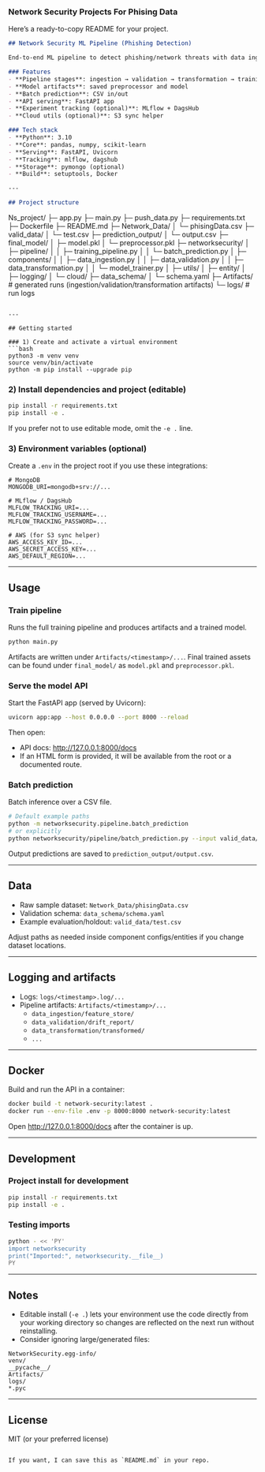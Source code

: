 ### Network Security Projects For Phising Data
Here’s a ready-to-copy README for your project.

```md
## Network Security ML Pipeline (Phishing Detection)

End-to-end ML pipeline to detect phishing/network threats with data ingestion, validation, transformation, model training, and serving via API. Supports batch prediction and Dockerized deployment.

### Features
- **Pipeline stages**: ingestion → validation → transformation → training
- **Model artifacts**: saved preprocessor and model
- **Batch prediction**: CSV in/out
- **API serving**: FastAPI app
- **Experiment tracking (optional)**: MLflow + DagsHub
- **Cloud utils (optional)**: S3 sync helper

### Tech stack
- **Python**: 3.10
- **Core**: pandas, numpy, scikit-learn
- **Serving**: FastAPI, Uvicorn
- **Tracking**: mlflow, dagshub
- **Storage**: pymongo (optional)
- **Build**: setuptools, Docker

---

## Project structure

```
Ns_project/
├─ app.py
├─ main.py
├─ push_data.py
├─ requirements.txt
├─ Dockerfile
├─ README.md
├─ Network_Data/
│  └─ phisingData.csv
├─ valid_data/
│  └─ test.csv
├─ prediction_output/
│  └─ output.csv
├─ final_model/
│  ├─ model.pkl
│  └─ preprocessor.pkl
├─ networksecurity/
│  ├─ pipeline/
│  │  ├─ training_pipeline.py
│  │  └─ batch_prediction.py
│  ├─ components/
│  │  ├─ data_ingestion.py
│  │  ├─ data_validation.py
│  │  ├─ data_transformation.py
│  │  └─ model_trainer.py
│  ├─ utils/
│  ├─ entity/
│  ├─ logging/
│  └─ cloud/
├─ data_schema/
│  └─ schema.yaml
├─ Artifacts/           # generated runs (ingestion/validation/transformation artifacts)
└─ logs/                # run logs
```

---

## Getting started

### 1) Create and activate a virtual environment
```bash
python3 -m venv venv
source venv/bin/activate
python -m pip install --upgrade pip
```

### 2) Install dependencies and project (editable)
```bash
pip install -r requirements.txt
pip install -e .
```

If you prefer not to use editable mode, omit the `-e .` line.

### 3) Environment variables (optional)
Create a `.env` in the project root if you use these integrations:
```env
# MongoDB
MONGODB_URI=mongodb+srv://...

# MLflow / DagsHub
MLFLOW_TRACKING_URI=...
MLFLOW_TRACKING_USERNAME=...
MLFLOW_TRACKING_PASSWORD=...

# AWS (for S3 sync helper)
AWS_ACCESS_KEY_ID=...
AWS_SECRET_ACCESS_KEY=...
AWS_DEFAULT_REGION=...
```

---

## Usage

### Train pipeline
Runs the full training pipeline and produces artifacts and a trained model.
```bash
python main.py
```

Artifacts are written under `Artifacts/<timestamp>/...`. Final trained assets can be found under `final_model/` as `model.pkl` and `preprocessor.pkl`.

### Serve the model API
Start the FastAPI app (served by Uvicorn):
```bash
uvicorn app:app --host 0.0.0.0 --port 8000 --reload
```
Then open:
- API docs: http://127.0.0.1:8000/docs
- If an HTML form is provided, it will be available from the root or a documented route.

### Batch prediction
Batch inference over a CSV file.
```bash
# Default example paths
python -m networksecurity.pipeline.batch_prediction
# or explicitly
python networksecurity/pipeline/batch_prediction.py --input valid_data/test.csv --output prediction_output/output.csv
```
Output predictions are saved to `prediction_output/output.csv`.

---

## Data

- Raw sample dataset: `Network_Data/phisingData.csv`
- Validation schema: `data_schema/schema.yaml`
- Example evaluation/holdout: `valid_data/test.csv`

Adjust paths as needed inside component configs/entities if you change dataset locations.

---

## Logging and artifacts

- Logs: `logs/<timestamp>.log/...`
- Pipeline artifacts: `Artifacts/<timestamp>/...`
  - `data_ingestion/feature_store/`
  - `data_validation/drift_report/`
  - `data_transformation/transformed/`
  - `...`

---

## Docker

Build and run the API in a container:
```bash
docker build -t network-security:latest .
docker run --env-file .env -p 8000:8000 network-security:latest
```
Open http://127.0.0.1:8000/docs after the container is up.

---

## Development

### Project install for development
```bash
pip install -r requirements.txt
pip install -e .
```

### Testing imports
```bash
python - << 'PY'
import networksecurity
print("Imported:", networksecurity.__file__)
PY
```

---

## Notes

- Editable install (`-e .`) lets your environment use the code directly from your working directory so changes are reflected on the next run without reinstalling.
- Consider ignoring large/generated files:
```
NetworkSecurity.egg-info/
venv/
__pycache__/
Artifacts/
logs/
*.pyc
```

---

## License

MIT (or your preferred license)
```

If you want, I can save this as `README.md` in your repo.